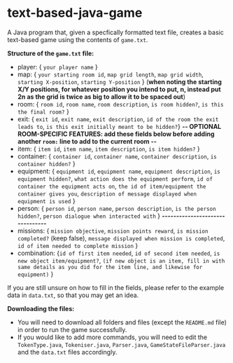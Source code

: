 # text-based-java-game
A Java program that, given a specfically formatted text file, creates a basic text-based game using the contents of ```game.txt```.

__Structure of the ```game.txt``` file:__
* player: { ``your player name`` }
* map: { ``your starting room id``, ``map grid length``, ``map grid width``, ``starting X-position``, ``starting Y-position`` }   (**when noting the starting X/Y positions, for whatever position you intend to put, n, instead put 2n as the grid is twice as big to allow it to be spaced out**)
* room: { ``room id``, ``room name``, ``room description``, ``is room hidden?``, ``is this the final room?`` }
* exit: { ``exit id``, ``exit name``, ``exit description``, ``id of the room the exit leads to``, ``is this exit initially meant to be hidden?``}
**-- OPTIONAL ROOM-SPECIFIC FEATURES: add these fields below before adding another ```room:``` line to add to the current room --**
* item: { ``item id``, ``item name``, ``item description``, ``is item hidden?`` }
* container: { ``container id``, ``container name``, ``container description``, ``is container hidden?`` }
* equipment: { ``equipment id``, ``equipment name``, ``equipment description``, ``is equipment hidden?``, ``what action does the equipment perform``, ``id of container the equipment acts on``, ``the id of item/equipment the container gives you``, ``description of message displayed when equipment is used`` }
* person: { ``person id``, ``person name``, ``person description``, ``is the person hidden?``, ``person dialogue when interacted with`` }
**--------------------------------**
* missions: { ``mission objective``, ``mission points reward``, ``is mission completed?`` (keep false), ``message displayed when mission is completed``, ``id of item needed to complete mission`` }
* combination: {``id of first item needed``, ``id of second item needed``, ``is new object item/equipment?``, ``(if new object is an item, fill in with same details as you did for the item line, and likewise for equipment)`` }

If you are still unsure on how to fill in the fields, please refer to the example data in ``data.txt``, so that you may get an idea.

**Downloading the files:**
* You will need to download all folders and files (except the ```README.md``` file) in order to run the game successfully.
* If you would like to add more commands, you will need to edit the ``TokenType.java``, ``Tokeniser.java``, ``Parser.java``, ``GameStateFileParser.java`` and the ``data.txt`` files accordingly.

 



